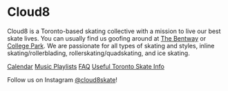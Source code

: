 # Cloud8

Cloud8 is a Toronto-based skating collective with a mission to live our best skate lives. You can usually find us goofing around at [The Bentway](https://maps.app.goo.gl/Aqu6WuqkiFAagZEK8) or [College Park](https://maps.app.goo.gl/BEv617tQgPUvRZGW8). We are passionate for all types of skating and styles, inline skating/rollerblading, rollerskating/quadskating, and ice skating.

[Calendar](https://cloud8skate.com/calendar)
[Music Playlists](https://cloud8skate.com/playlists)
[FAQ](https://cloud8skate.com/faq)
[Useful Toronto Skate Info](https://cloud8skate.com/more)

Follow us on Instagram
[@cloud8skate](https://www.instagram.com/cloud8skate/)!
